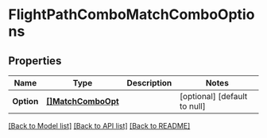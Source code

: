 # FlightPathComboMatchComboOptions

## Properties
Name | Type | Description | Notes
------------ | ------------- | ------------- | -------------
**Option** | [**[]MatchComboOpt**](MatchCombo_opt.md) |  | [optional] [default to null]

[[Back to Model list]](../README.md#documentation-for-models) [[Back to API list]](../README.md#documentation-for-api-endpoints) [[Back to README]](../README.md)

